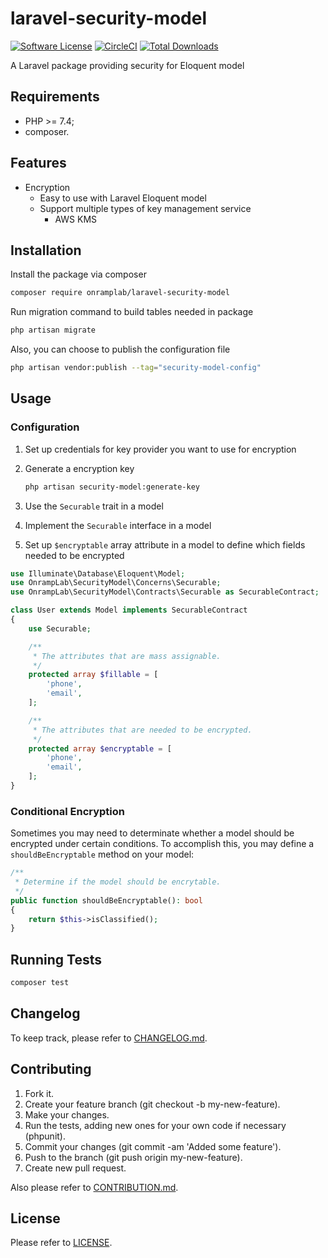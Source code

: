 # laravel-security-model

[![Software License](https://img.shields.io/badge/license-MIT-brightgreen.svg?style=flat-square)](LICENSE.md)
[![CircleCI](https://circleci.com/gh/OnrampLab/laravel-security-model.svg?style=shield)](https://circleci.com/gh/OnrampLab/laravel-security-model)
[![Total Downloads](https://img.shields.io/packagist/dt/onramplab/laravel-security-model.svg?style=flat-square)](https://packagist.org/packages/onramplab/laravel-security-model)

A Laravel package providing security for Eloquent model

## Requirements

- PHP >= 7.4;
- composer.

## Features

- Encryption 
  - Easy to use with Laravel Eloquent model
  - Support multiple types of key management service
    - AWS KMS

## Installation

Install the package via composer

```bash
composer require onramplab/laravel-security-model
```

Run migration command to build tables needed in package

```bash
php artisan migrate
```

Also, you can choose to publish the configuration file

```bash
php artisan vendor:publish --tag="security-model-config"
```

## Usage

### Configuration

1. Set up credentials for key provider you want to use for encryption
2. Generate a encryption key

    ```bash
    php artisan security-model:generate-key
    ```

3. Use the `Securable` trait in a model
4. Implement the `Securable` interface in a model
5. Set up `$encryptable` array attribute in a model to define which fields needed to be encrypted

```php
use Illuminate\Database\Eloquent\Model;
use OnrampLab\SecurityModel\Concerns\Securable;
use OnrampLab\SecurityModel\Contracts\Securable as SecurableContract;

class User extends Model implements SecurableContract
{
    use Securable;

    /**
     * The attributes that are mass assignable.
     */
    protected array $fillable = [
        'phone',
        'email',
    ];

    /**
     * The attributes that are needed to be encrypted.
     */
    protected array $encryptable = [
        'phone',
        'email',
    ];
}

```

### Conditional Encryption

Sometimes you may need to determinate whether a model should be encrypted under certain conditions. To accomplish this, you may define a `shouldBeEncryptable` method on your model:

```php
/**
 * Determine if the model should be encrytable.
 */
public function shouldBeEncryptable(): bool
{
    return $this->isClassified();
}
```

## Running Tests

```bash
composer test
```

## Changelog

To keep track, please refer to [CHANGELOG.md](https://github.com/Onramplab/laravel-security-model/blob/master/CHANGELOG.md).

## Contributing

1. Fork it.
2. Create your feature branch (git checkout -b my-new-feature).
3. Make your changes.
4. Run the tests, adding new ones for your own code if necessary (phpunit).
5. Commit your changes (git commit -am 'Added some feature').
6. Push to the branch (git push origin my-new-feature).
7. Create new pull request.

Also please refer to [CONTRIBUTION.md](https://github.com/Onramplab/laravel-security-model/blob/master/CONTRIBUTION.md).

## License

Please refer to [LICENSE](https://github.com/Onramplab/laravel-security-model/blob/master/LICENSE).
